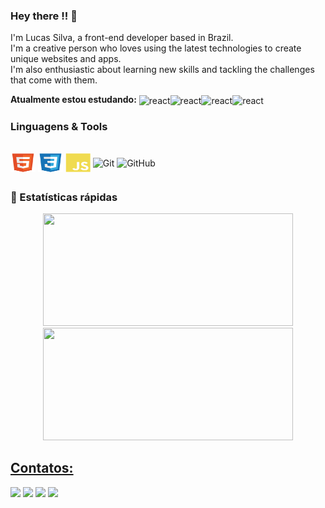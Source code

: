 ### Hey there !! 👋


I'm Lucas Silva, a front-end developer based in Brazil. <br>
I'm a creative person who loves using the latest technologies to create unique websites and apps. <br>
I'm also enthusiastic about learning new skills and tackling the challenges that come with them.

**Atualmente estou estudando:** <img align="center" alt="react" height="30" width="40" src="https://cdn.jsdelivr.net/gh/devicons/devicon/icons/react/react-original-wordmark.svg"><img align="center" alt="react" height="30" width="40" src="https://cdn.jsdelivr.net/gh/devicons/devicon/icons/bootstrap/bootstrap-plain-wordmark.svg" /><img align="center" alt="react" height="30" width="40" src="https://cdn.jsdelivr.net/gh/devicons/devicon/icons/redux/redux-original.svg" /><img align="center" alt="react" height="60" width="70" src="https://cdn.jsdelivr.net/gh/devicons/devicon/icons/mysql/mysql-original-wordmark.svg" />

  ### Linguagens & Tools
  
<div style="display: inline_block"><br>
  <img align="center" alt="HTML5" height="30" width="40" src="https://raw.githubusercontent.com/devicons/devicon/master/icons/html5/html5-original.svg">
  <img align="center" alt="CSS" height="30" width="40" src="https://raw.githubusercontent.com/devicons/devicon/master/icons/css3/css3-original.svg">
  <img align="center" alt="Javascript" height="30" width="40" src="https://raw.githubusercontent.com/devicons/devicon/master/icons/javascript/javascript-plain.svg">
  <img align="center" alt="Git" height="30" width="40" src="https://cdn.jsdelivr.net/gh/devicons/devicon/icons/git/git-original.svg">
  <img align="center" alt="GitHub" height="30" width="40" src="https://cdn.jsdelivr.net/gh/devicons/devicon/icons/github/github-original.svg">          
</div>
  
  ##
  
  ### 🚀 Estatísticas rápidas 

<div align="center">
  <a href="https://github.com/lucasfs022">
  <img height="180em" width="400em" src="https://github-readme-stats.vercel.app/api?username=lucasfs022&show_icons=true&theme=algolia&include_all_commits=true&count_private=true"/>
  <img height="180em" width="400em" src="https://github-readme-stats.vercel.app/api/top-langs/?username=lucasfs022&layout=compact&langs_count=7&theme=algolia"/>
</div>
  

 
  ## Contatos:
<div> 
  <a href="https://instagram.com/lucasfs022" target="_blank"><img src="https://img.shields.io/badge/-Instagram-%23E4405F?style=for-the-badge&logo=instagram&logoColor=white" target="_blank"></a>
  <a href = "mailto:lucasfs022@gmail.com"><img src="https://img.shields.io/badge/-Gmail-%23333?style=for-the-badge&logo=gmail&logoColor=white" target="_blank"></a>
  <a href="https://www.linkedin.com/in/lucas-silva-658980161" target="_blank"><img src="https://img.shields.io/badge/-LinkedIn-%230077B5?style=for-the-badge&logo=linkedin&logoColor=white" target="_blank"></a> 
  <a href="https://api.whatsapp.com/send?phone=5511991146479" target="_blank"><img src="https://img.shields.io/badge/WhatsApp-25D366?style=for-the-badge&logo=whatsapp&logoColor=white" target="_blank"></a> 
  
</div>
